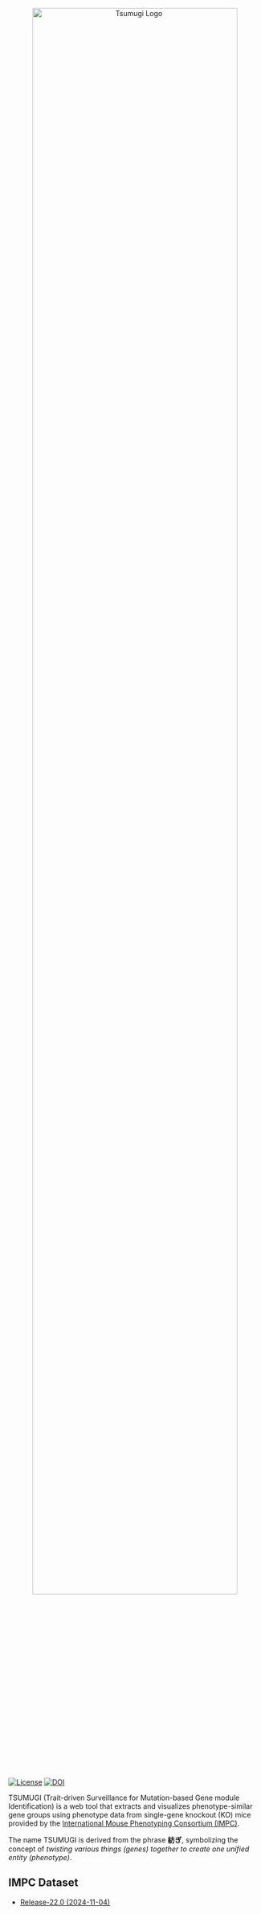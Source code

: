<p align="center">
    <a href="https://larc-tsukuba.github.io/tsumugi/" target="_blank">
        <img src="image/tsumugi-logo.jpg" alt="Tsumugi Logo" width="90%">
    </a>
</p>

[![License](https://img.shields.io/badge/License-MIT-9cf.svg)](https://choosealicense.com/licenses/mit/)
[![DOI](https://zenodo.org/badge/441025227.svg)](https://doi.org/10.5281/zenodo.14957711)

TSUMUGI (Trait-driven Surveillance for Mutation-based Gene module Identification) is a web tool that extracts and visualizes phenotype-similar gene groups using phenotype data from single-gene knockout (KO) mice provided by the [International Mouse Phenotyping Consortium (IMPC)](https://www.mousephenotype.org/).

The name TSUMUGI is derived from the phrase **紡ぎ**, symbolizing the concept of *twisting various things (genes) together to create one unified entity (phenotype)*.  

## IMPC Dataset

- [Release-22.0 (2024-11-04)](https://ftp.ebi.ac.uk/pub/databases/impc/all-data-releases/release-22.0/)

